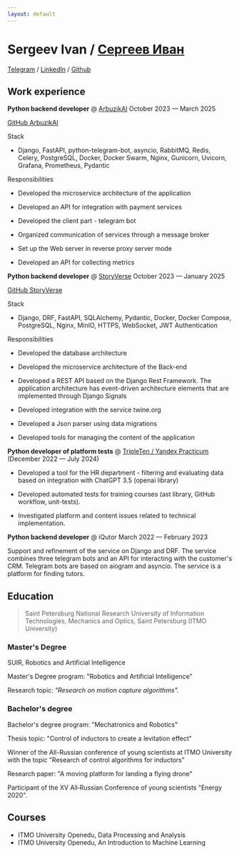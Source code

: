 ```yaml
---
layout: default
---
```


# Sergeev Ivan / [Сергеев Иван](./index.html)


[Telegram](https://t.me/Sergeevid) / [LinkedIn](https://www.linkedin.com/in/ivan-sergeev-b0b659254/) / [Github](https://github.com/seroburomalinoviy)


## Work experience

**Python backend developer** @ [ArbuzikAI](https://t.me/Arbuzik_AIBot ) October 2023 — March 2025

[GitHub ArbuzikAI](https://github.com/seroburomalinoviy/arbuzikAIService)

Stack

- Django, FastAPI, python-telegram-bot, asyncio, RabbitMQ, Redis, Celery, PostgreSQL, Docker, Docker Swarm, Nginx, Gunicorn, Uvicorn, Grafana, Prometheus, Pydantic

Responsibilities

- Developed the microservice architecture of the application

- Developed an API for integration with payment services

- Developed the client part - telegram bot

- Organized communication of services through a message broker

- Set up the Web server in reverse proxy server mode

- Developed an API for collecting metrics

**Python backend developer** @ [StoryVerse](https://apps.apple.com/ru/app/storyverse-visual-novels/id6475628454 ) October 2023 — January 2025

[GitHub StoryVerse](https://github.com/seroburomalinoviy/StoryVerse)

Stack

- Django, DRF, FastAPI, SQLAlchemy, Pydantic, Docker, Docker Compose, PostgreSQL, Nginx, MinIO, HTTPS, WebSocket, JWT Authentication

Responsibilities

- Developed the database architecture

- Developed the microservice architecture of the Back-end

- Developed a REST API based on the Django Rest Framework. The application architecture has event-driven architecture elements that are implemented through Django Signals

- Developed integration with the service twine.org

- Developed a Json parser using data migrations

- Developed tools for managing the content of the application

**Python developer of platform tests** @ [TripleTen / Yandex Practicum](https://tripleten.com ) (December 2022 — July 2024)

- Developed a tool for the HR department - filtering and evaluating data based on integration with ChatGPT 3.5 (openai library)

- Developed automated tests for training courses (ast library, GitHub workflow, unit-tests).

- Investigated platform and content issues related to technical implementation.


**Python backend developer** @ iQutor March 2022 — February 2023

Support and refinement of the service on Django and DRF. The service combines three telegram bots and an API for interacting with the customer's CRM. Telegram bots are based on aiogram and asyncio. The service is a platform for finding tutors.

## Education

>Saint Petersburg National Research University of Information Technologies, Mechanics and Optics, Saint Petersburg (ITMO University)

### Master's Degree

SUIR, Robotics and Artificial Intelligence

Master's Degree program: "Robotics and Artificial Intelligence"

Research topic: _"Research on motion capture algorithms"._

### Bachelor's degree

Bachelor's degree program: "Mechatronics and Robotics" 

Thesis topic: "Control of inductors to create a levitation effect"

Winner of the All-Russian conference of young scientists at ITMO University with the topic "Research of control algorithms for inductors"

Research paper: "A moving platform for landing a flying drone"

Participant of the XV All‐Russian Conference of young scientists "Energy 2020".

## Courses

- ITMO University
Openedu, Data Processing and Analysis
- ITMO University
Openedu, An Introduction to Machine Learning